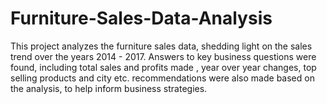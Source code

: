 # Furniture-Sales-Data-Analysis
This project analyzes the furniture sales data, shedding light on the sales trend over the years 2014 - 2017. Answers to key business questions were found, including total sales and profits made , year over year changes, top selling products and city etc. recommendations were also made based on the analysis, to help inform business strategies.
